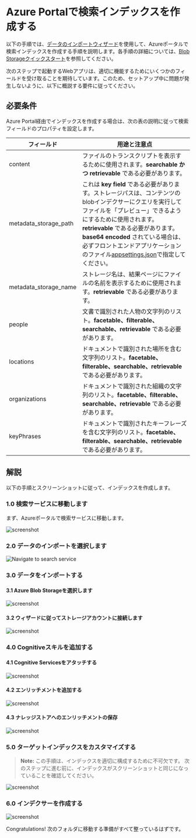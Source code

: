 # Azure Portalで検索インデックスを作成する

以下の手順では、[データのインポートウィザード](https://docs.microsoft.com/azure/search/search-import-data-portal)を使用して、Azureポータルで検索インデックスを作成する手順を説明します。各手順の詳細については、[Blob Storageクイックスタート](https://docs.microsoft.com/azure/search/cognitive-search-quickstart-blob)を参照してください。

次のステップで起動するWebアプリは、適切に機能するためにいくつかのフィールドを受け取ることを期待しています。このため、セットアップ中に問題が発生しないように、以下に概説する要件に従ってください。

## 必要条件

Azure Portal経由でインデックスを作成する場合は、次の表の説明に従って検索フィールドのプロパティを設定します。

| フィールド					|用途と注意点						|
|-----------------------|-----------------------------------------------|
|content				| ファイルのトランスクリプトを表示するために使用されます。**searchable かつ retrievable** である必要があります。  |
|metadata_storage_path	| これは **key field** である必要があります。ストレージパスは、コンテンツのblobインデクサーにクエリを実行してファイルを「プレビュー」できるようにするために使用されます。**retrievable** である必要があります。**base64 encoded** されている場合は、必ずフロントエンドアプリケーションのファイル[appsettings.json](https://github.com/nohanaga/azure-search-knowledge-mining/tree/master/02%20-%20Web%20UI%20Template)で指定してください。		|
|metadata_storage_name	| ストレージ名は、結果ページにファイルの名前を表示するために使用されます。**retrievable** である必要があります。	|
|people					| 文書で識別された人物の文字列のリスト。**facetable、filterable、searchable、retrievable** である必要があります。  |
|locations				| ドキュメントで識別された場所を含む文字列のリスト。**facetable、filterable、searchable、retrievable** である必要があります。  |
|organizations			| ドキュメントで識別された組織の文字列のリスト。**facetable、filterable、searchable、retrievable** である必要があります。  |
|keyPhrases				| ドキュメントで識別されたキーフレーズを含む文字列のリスト。**facetable、filterable、searchable、retrievable** である必要があります。  |

## 解説

以下の手順とスクリーンショットに従って、インデックスを作成します。

### 1.0 検索サービスに移動します

まず、Azureポータルで検索サービスに移動します。

![screenshot](../images/createindex-step0.PNG)

### 2.0 データのインポートを選択します

![Navigate to search service](../images/createindex-step1.PNG)

### 3.0 データをインポートする

#### 3.1 Azure Blob Storageを選択します

![screenshot](../images/createindex-step2.PNG)

#### 3.2 ウィザードに従ってストレージアカウントに接続します

![screenshot](../images/createindex-step3.PNG)

### 4.0 Cognitiveスキルを追加する

#### 4.1 Cognitive Servicesをアタッチする

![screenshot](../images/createindex-step4.PNG)

#### 4.2 エンリッチメントを追加する

![screenshot](../images/createindex-step5.PNG)

#### 4.3 ナレッジストアへのエンリッチメントの保存

![screenshot](../images/createindex-step6.PNG)

### 5.0 ターゲットインデックスをカスタマイズする

> **Note:** この手順は、インデックスを適切に構成するために不可欠です。 次のステップに進む前に、インデックスがスクリーンショットと同じになっていることを確認してください。

![screenshot](../images/createindex-step7.PNG)

### 6.0 インデクサーを作成する

![screenshot](../images/createindex-step8.PNG)

Congratulations! 次のフォルダに移動する準備がすべて整っているはずです。
